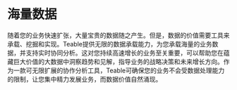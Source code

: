 # 海量数据

随着您的业务快速扩张，大量宝贵的数据随之产生。但是，数据的价值需要工具来承载、挖掘和实现。Teable提供无限的数据承载能力，为您承载海量的业务数据，并支持实时协同分析。这对您持续高速增长的业务至关重要，可以帮助您在蕴藏巨大价值的大数据中洞察趋势和见解，指导业务的战略决策和未来增长方向。作为一款可无限扩展的协作分析工具，Teable可确保您的业务不会受数据处理能力的限制，让您集中精力发展业务，而数据价值自然涌现。

